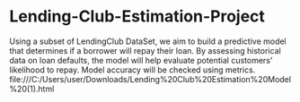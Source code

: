 # Lending-Club-Estimation-Project
Using a subset of LendingClub DataSet, we aim to build a predictive model that determines if a borrower will repay their loan. By assessing historical data on loan defaults, the model will help evaluate potential customers' likelihood to repay. Model accuracy will be checked using metrics.
file:///C:/Users/user/Downloads/Lending%20Club%20Estimation%20Model%20(1).html
